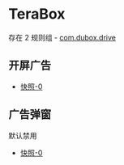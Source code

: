 # TeraBox

存在 2 规则组 - [com.dubox.drive](/src/apps/com.dubox.drive.ts)

## 开屏广告

- [快照-0](https://i.gkd.li/import/13200574)

## 广告弹窗

默认禁用

- [快照-0](https://i.gkd.li/import/13200577)
